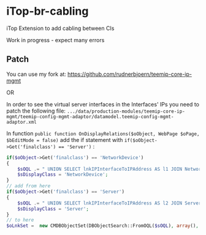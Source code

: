 # iTop-br-cabling

iTop Extension to add cabling between CIs

Work in progress - expect many errors

## Patch

You can use my fork at: https://github.com/rudnerbjoern/teemip-core-ip-mgmt

OR

In order to see the virtual server interfaces in the Interfaces' IPs you need to patch the following file: ```.../data/production-modules/teemip-core-ip-mgmt/teemip-config-mgmt-adaptor/datamodel.teemip-config-mgmt-adaptor.xml```

In function ```public function OnDisplayRelations($oObject, WebPage $oPage, $bEditMode = false)``` add the if statement with ```if($oObject->Get('finalclass') == 'Server')``` :

``` php
if($oObject->Get('finalclass') == 'NetworkDevice')
{
    $sOQL .= " UNION SELECT lnkIPInterfaceToIPAddress AS l1 JOIN NetworkDeviceVirtualInterface AS int ON l1.ipinterface_id = int.id JOIN NetworkDevice AS n ON int.networkdevice_id = n.id WHERE n.id = :ci_id";
    $sDisplayClass = 'NetworkDevice';
}
// add from here
if($oObject->Get('finalclass') == 'Server')
{
    $sOQL .= " UNION SELECT lnkIPInterfaceToIPAddress AS l2 JOIN ServerVirtualInterface AS int ON l2.ipinterface_id = int.id JOIN Server AS s ON int.server_id = s.id WHERE s.id = :ci_id";
    $sDisplayClass = 'Server';
}
// to here
$oLnkSet =  new CMDBObjectSet(DBObjectSearch::FromOQL($sOQL), array(), array('ci_id' => $oObject->GetKey()));
```
